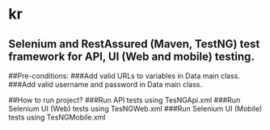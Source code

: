 # kr
## Selenium and RestAssured (Maven, TestNG) test  framework for API, UI (Web and mobile) testing.

##Pre-conditions:
###Add valid URLs to variables in Data main class.
###Add valid username and password in Data main class.

##How to run project?
###Run API tests using TesNGApi.xml
###Run Selenium UI (Web) tests using TesNGWeb.xml
###Run Selenium UI (Mobile) tests using TesNGMobile.xml
